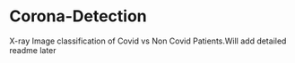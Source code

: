 # Corona-Detection
X-ray Image classification of Covid vs Non Covid Patients.Will add detailed readme later
